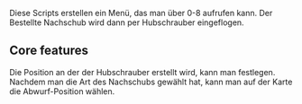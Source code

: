 Diese Scripts erstellen ein Menü, das man über 0-8 aufrufen kann.
Der Bestellte Nachschub wird dann per Hubschrauber eingeflogen.

## Core features
Die Position an der der Hubschrauber erstellt wird, kann man festlegen. 
Nachdem man die Art des Nachschubs gewählt hat, kann man auf der Karte die Abwurf-Position wählen.

